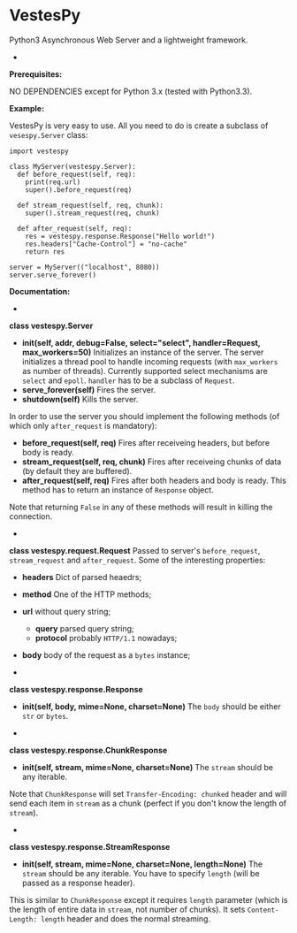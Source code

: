 VestesPy
===

Python3 Asynchronous Web Server and a lightweight framework.

-

**Prerequisites:**

NO DEPENDENCIES except for Python 3.x (tested with Python3.3).

**Example:**

VestesPy is very easy to use. All you need to do is create a subclass of `vesespy.Server` class:

    import vestespy
    
    class MyServer(vestespy.Server):
      def before_request(self, req):
        print(req.url)
        super().before_request(req)
    
      def stream_request(self, req, chunk):
        super().stream_request(req, chunk)
    
      def after_request(self, req):
        res = vestespy.response.Response("Hello world!")
        res.headers["Cache-Control"] = "no-cache"
        return res
      
    server = MyServer(("localhost", 8080))
    server.serve_forever()

**Documentation:**

-

**class vestespy.Server**
  - **init(self, addr, debug=False, select="select", handler=Request, max_workers=50)** Initializes an instance of the server. The server initializes a thread pool to handle incoming requests (with `max_workers` as number of threads). Currently supported select mechanisms are `select` and `epoll`. `handler` has to be a subclass of `Request`.
  - **serve_forever(self)** Fires the server.
  - **shutdown(self)** Kills the server.

In order to use the server you should implement the following methods (of which only `after_request` is mandatory):
  - **before_request(self, req)** Fires after receiveing headers, but before body is ready.
  - **stream_request(self, req, chunk)** Fires after receiveing chunks of data (by default they are buffered).
  - **after_request(self, req)** Fires after both headers and body is ready. This method has to return an instance of `Response` object.

Note that returning `False` in any of these methods will result in killing the connection.

-

**class vestespy.request.Request**
Passed to server's `before_request`, `stream_request` and `after_request`. Some of the interesting properties:

  - **headers** Dict of parsed heaedrs;
  - **method** One of the HTTP methods;
  - **url** without query string;
	- **query** parsed query string;
	- **protocol** probably `HTTP/1.1` nowadays;
  - **body** body of the request as a `bytes` instance;

-

**class vestespy.response.Response**
  - **init(self, body, mime=None, charset=None)** The `body` should be either `str` or `bytes`.

-

**class vestespy.response.ChunkResponse**
  - **init(self, stream, mime=None, charset=None)** The `stream` should be any iterable.

Note that `ChunkResponse` will set `Transfer-Encoding: chunked` header and will send each item in `stream` as a chunk (perfect if you don't know the length of `stream`).

-

**class vestespy.response.StreamResponse**
  - **init(self, stream, mime=None, charset=None, length=None)** The `stream` should be any iterable. You have to specify `length` (will be passed as a response header).

This is similar to `ChunkResponse` except it requires `length` parameter (which is the length of entire data in `stream`, not number of chunks). It sets `Content-Length: length` header and does the normal streaming.
